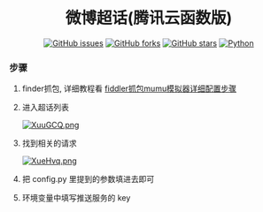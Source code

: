 <div align="center">
<h1>微博超话(腾讯云函数版)</h1>

[![GitHub issues](https://img.shields.io/github/issues/ICE99125/weibo_checkin?style=for-the-badge)](https://github.com/ICE99125/weibo_checkin/issues) [![GitHub forks](https://img.shields.io/github/forks/ICE99125/weibo_checkin?style=for-the-badge)](https://github.com/ICE99125/weibo_checkin/network) [![GitHub stars](https://img.shields.io/github/stars/ICE99125/weibo_checkin?style=for-the-badge)](https://github.com/ICE99125/weibo_checkin/stargazers) [![Python](https://img.shields.io/badge/python-3.6%2B-orange?style=for-the-badge)](https://www.python.org/)
</div>



### 步骤

1. finder抓包, 详细教程看 [fiddler抓包mumu模拟器详细配置步骤](https://blog.csdn.net/weixin_41635750/article/details/117196839)

2. 进入超话列表

   [![XuuGCQ.png](https://s1.ax1x.com/2022/05/28/XuuGCQ.png)](https://imgtu.com/i/XuuGCQ)

3. 找到相关的请求

   [![XueHvq.png](https://s1.ax1x.com/2022/05/28/XueHvq.png)](https://imgtu.com/i/XueHvq)

4. 把 config.py 里提到的参数填进去即可

5. 环境变量中填写推送服务的 key
